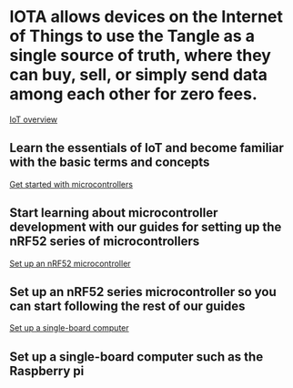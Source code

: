 # IOTA allows devices on the Internet of Things to use the Tangle as a single source of truth, where they can buy, sell, or simply send data among each other for zero fees.

[IoT overview](/0.1/introduction/overview.md)
## Learn the essentials of IoT and become familiar with the basic terms and concepts

[Get started with microcontrollers](/0.1/how-to-guides/get-started-with-microcontrollers.md)
## Start learning about microcontroller development with our guides for setting up the nRF52 series of microcontrollers

[Set up an nRF52 microcontroller](/0.1/how-to-guides/set-up-nrf52-microcontroller.md)
## Set up an nRF52 series microcontroller so you can start following the rest of our guides

[Set up a single-board computer](/0.1/how-to-guides/setup-sbc.md)
## Set up a single-board computer such as the Raspberry pi